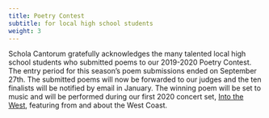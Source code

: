 ```yaml
---
title: Poetry Contest
subtitle: for local high school students
weight: 3
---
```


Schola Cantorum gratefully acknowledges the many talented local high school students who submitted poems to our 2019-2020 Poetry Contest.  The entry period for this season’s poem submissions ended on September 27th. The submitted poems will now be forwarded to our judges and the ten finalists will be notified by email in January.  The winning poem will be set to music and will be performed during our first 2020 concert set, [Into the West](https://scholacantorum.org/concerts/into-the-west/), featuring from and about the West Coast.
